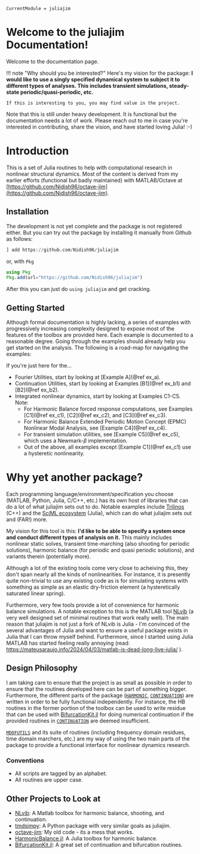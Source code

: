 ```@meta
CurrentModule = juliajim
```

# Welcome to the juliajim Documentation!

Welcome to the documentation page. 

!!! note "Why should you be interested?"
    Here's my vision for the package: **I would like to use a singly specified dynamical system to subject it to different types of analyses. This includes transient simulations, steady-state periodic/quasi-periodic, etc.**
	
	If this is interesting to you, you may find value in the project. 

Note that this is still under heavy development. It is functional but the documentation needs a lot of work. Please reach out to me in case you're interested in contributing, share the vision, and have started loving Julia! :-)

# Introduction

This is a set of Julia routines to help with computational research in nonlinear structural dynamics. Most of the content is derived from my earlier efforts (functional but badly maintained) with MATLAB/Octave at [https://github.com/Nidish96/octave-jim](https://github.com/Nidish96/octave-jim).

## Installation

The development is not yet complete and the package is not registered either. But you can try out the package by installing it manually from Github as follows:
```julia
] add https://github.com/Nidish96/juliajim
```
or, with `Pkg`
```julia
using Pkg
Pkg.add(url="https://github.com/Nidish96/juliajim")
```
After this you can just do `using juliajim` and get cracking.

## Getting Started

Although formal documentation is highly lacking, a series of examples with progressively increasing complexity designed to expose most of the features of the toolbox are provided here. Each example is documented to a reasonable degree. Going through the examples should already help you get started on the analysis. The following is a road-map for navigating the examples:

If you're just here for the...
  * Fourier Utilities, start by looking at [Example A](@ref ex_a).
  * Continuation Utilities, start by looking at Examples [B1](@ref ex_b1) and [B2](@ref ex_b2).
  * Integrated nonlinear dynamics, start by looking at Examples C1-C5. Note:
      * For Harmonic Balance forced response computations, see Examples [C1](@ref ex_c1), [C2](@ref ex_c2), and [C3](@ref ex_c3).
      * For Harmonic Balance Extended Periodic Motion Concept (EPMC) Nonlinear Modal Analysis, see [Example C4](@ref ex_c4).
      * For transient simulation utilities, see [Example C5](@ref ex_c5), which uses a Newmark-$\beta$ implementation.
      * Out of the above, all examples except [Example C1](@ref ex_c1) use a hysteretic nonlinearity.

# Why yet another package?

Each programming language/environment/specification you choose (MATLAB, Python, Julia, C/C++, etc.) has its own host of libraries that can do a lot of what juliajim sets out to do. Notable examples include [Trilinos](https://trilinos.github.io/) (C++) and the [SciML ecosystem](https://sciml.ai/) (Julia), which can do what juliajim sets out and (FAR!) more.

My vision for this tool is this: **I'd like to be able to specify a system once and conduct different types of analysis on it.** This mainly includes nonlinear static solves, transient time-marching (also shooting for periodic solutions), harmonic balance (for periodic and quasi periodic solutions), and variants therein (potentially more).

Although a lot of the existing tools come very close to acheiving this, they don't span nearly all the kinds of nonlinearities. For instance, it is presently quite non-trivial to use any existing code as is for simulating systems with something as simple as an elastic dry-friction element (a hysteretically saturated linear spring).

Furthermore, very few tools provide a lot of convenience for harmonic balance simulations. A notable exception to this is the MATLAB tool [NLvib](https://github.com/maltekrack/NLvib) (a very well designed set of minimal routines that work really well). The main reason that juliajim is not just a fork of NLvib is Julia - I'm convinced of the several advantages of Julia and want to ensure a useful package exists in Julia that I can throw myself behind. Furthermore, since I started using Julia MATLAB has started feeling really annoying (read: https://mateusaraujo.info/2024/04/03/matlab-is-dead-long-live-julia/ ).

## Design Philosophy

I am taking care to ensure that the project is as small as possible in order to ensure that the routines developed here can be part of something bigger. Furthermore, the different parts of the package ([`HARMONIC`](@ref), [`CONTINUATION`](@ref)) are written in order to be fully functional independently. For instance, the HB routines in the former portion of the toolbox can be used to write residue that can be used with [BifurcationKit.jl](https://github.com/bifurcationkit/BifurcationKit.jl) for doing numerical continuation if the provided routines in [`CONTINUATION`](@ref) are deemed insufficient. 

[`MDOFUTILS`](@ref) and its suite of routines (including frequency domain residues, time domain marchers, etc.) are my way of using the two main parts of the package to provide a functional interface for nonlinear dynamics research.

### Conventions
  * All scripts are tagged by an alphabet. 
  * All routines are upper case. 

## Other Projects to Look at
+ [NLvib](https://github.com/maltekrack/NLvib): A Matlab toolbox for harmonic balance, shooting, and continuation.
+ [tmdsimpy](https://github.com/tmd-lab/tmdsimpy): A Python package with very similar goals as juliajim.
+ [octave-jim](https://github.com/Nidish96/octave-jim): My old code - its a mess that works.
+ [HarmonicBalance.jl](https://github.com/QuantumEngineeredSystems/HarmonicBalance.jl): A Julia toolbox for harmonic balance. 
+ [BifurcationKit.jl](https://github.com/bifurcationkit/BifurcationKit.jl): A great set of continuation and bifurcation routines.

